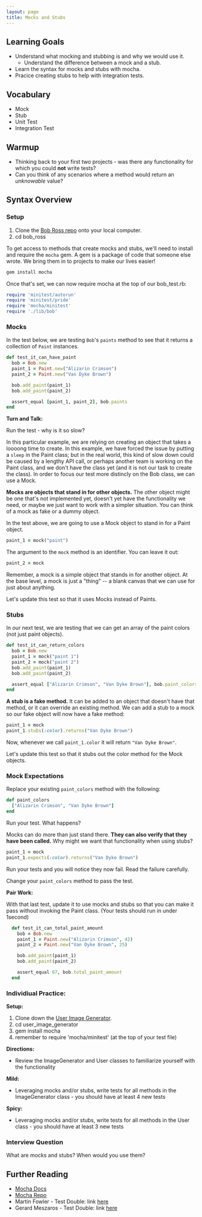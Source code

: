 ```yaml
---
layout: page
title: Mocks and Stubs
---
```


## Learning Goals

* Understand what mocking and stubbing is and why we would use it.
  * Understand the difference between a mock and a stub.
* Learn the syntax for mocks and stubs with mocha.
* Pracice creating stubs to help with integration tests.

## Vocabulary

* Mock
* Stub
* Unit Test
* Integration Test

## Warmup

* Thinking back to your first two projects - was there any functionality for which you could **not** write tests?
* Can you think of any scenarios where a method would return an _unknowable_ value?

## Syntax Overview

### Setup

1. Clone the [Bob Ross repo](https://github.com/turingschool/bob_ross) onto your local computer.
2. cd bob_ross

To get access to methods that create mocks and stubs, we'll need to install and require the `mocha` gem. A gem is a package of code that someone else wrote. We bring them in to projects to make our lives easier!

```bash
gem install mocha
```

Once that's set, we can now require mocha at the top of our bob_test.rb:

```ruby
require 'minitest/autorun'
require 'minitest/pride'
require 'mocha/minitest'
require './lib/bob'

```

### Mocks

In the test below, we are testing `Bob`'s `paints` method to see that it returns a collection of `Paint` instances.

```ruby
def test_it_can_have_paint
  bob = Bob.new
  paint_1 = Paint.new("Alizarin Crimson")
  paint_2 = Paint.new("Van Dyke Brown")

  bob.add_paint(paint_1)
  bob.add_paint(paint_2)

  assert_equal [paint_1, paint_2], bob.paints
end
```

**Turn and Talk:**

Run the test - why is it so slow?

In this particular example, we are relying on creating an object that takes a loooong time to create.  In this example, we have forced the issue by putting a `sleep` in the Paint class; but in the real world, this kind of slow down could be caused by a lengthy API call, or perhaps another team is working on the Paint class, and we don't have the class yet (and it is not our task to create the class).  In order to focus our test more distincly on the Bob class, we can use a Mock.

**Mocks are objects that stand in for other objects.** The other object might be one that's not implemented yet, doesn't yet have the functionality we need, or maybe we just want to work with a simpler situation. You can think of a mock as fake or a dummy object.

In the test above, we are going to use a Mock object to stand in for a Paint object.

```ruby
paint_1 = mock("paint")
```

The argument to the `mock` method is an identifier. You can leave it out:

```ruby
paint_2 = mock
```

Remember, a mock is a simple object that stands in for another object. At the base level, a mock is just a "thing" -- a blank canvas that we can use for just about anything.


Let's update this test so that it uses Mocks instead of Paints.

### Stubs

In our next test, we are testing that we can get an array of the paint colors (not just paint objects).

```ruby
def test_it_can_return_colors
  bob = Bob.new
  paint_1 = mock("paint 1")
  paint_2 = mock("paint 2")
  bob.add_paint(paint_1)
  bob.add_paint(paint_2)

  assert_equal ["Alizarin Crimson", "Van Dyke Brown"], bob.paint_colors
end
```

**A stub is a fake method.** It can be added to an object that doesn't have that method, or it can override an existing method. We can add a stub to a mock so our fake object will now have a fake method:

```ruby
paint_1 = mock
paint_1.stubs(:color).returns("Van Dyke Brown")
```

Now, whenever we call `paint_1.color` it will return `"Van Dyke Brown"`.


Let's update this test so that it stubs out the color method for the Mock objects.

### Mock Expectations

Replace your existing `paint_colors` method with the following:

```ruby
def paint_colors
  ["Alizarin Crimson", "Van Dyke Brown"]
end
```

Run your test. What happens?

Mocks can do more than just stand there. **They can also verify that they have been called.** Why might we want that functionality when using stubs?

```ruby
paint_1 = mock
paint_1.expects(:color).returns("Van Dyke Brown")
```

Run your tests and you will notice they now fail. Read the failure carefully.

Change your `paint_colors` method to pass the test.

**Pair Work:**

With that last test, update it to use mocks and stubs so that you can make it pass without invoking the Paint class. (Your tests should run in under 1second)

```ruby
  def test_it_can_total_paint_amount
    bob = Bob.new
    paint_1 = Paint.new("Alizarin Crimson", 42)
    paint_2 = Paint.new("Van Dyke Brown", 25)

    bob.add_paint(paint_1)
    bob.add_paint(paint_2)

    assert_equal 67, bob.total_paint_amount
  end
```

### Individiual Practice:

**Setup:**

1. Clone down the [User Image Generator](https://github.com/turingschool-examples/user_image_generator).
2. cd user_image_generator
3. gem install mocha
4. remember to require 'mocha/minitest' (at the top of your test file)

**Directions:**

* Review the ImageGenerator and User classes to familiarize yourself with the functionality

**Mild:**
* Leveraging mocks and/or stubs, write tests for all methods in the ImageGenerator class - you should have at least 4 new tests


**Spicy:**
* Leveraging mocks and/or stubs, write tests for all methods in the User class - you should have at least 3 new tests


### Interview Question

What are mocks and stubs? When would you use them?

## Further Reading
- [Mocha Docs](https://mocha.jamesmead.org/Mocha.html)
- [Mocha Repo](https://github.com/freerange/mocha/)
- Martin Fowler - Test Double: link [here](http://www.martinfowler.com/bliki/TestDouble.html)
- Gerard Meszaros - Test Double: link [here](http://xunitpatterns.com/Test%20Double.html)
